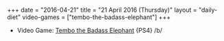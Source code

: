 +++
date = "2016-04-21"
title = "21 April 2016 (Thursday)"
layout = "daily-diet"
video-games = ["tembo-the-badass-elephant"]
+++

<ul>
<li class="entry Video Game">Video Game: <a href="/video-games/tembo-the-badass-elephant">Tembo the Badass Elephant</a> {PS4} /b/</li>
</ul>